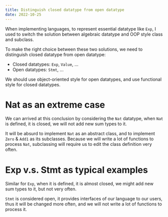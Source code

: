 ```yaml
---
title: Distinguish closed datatype from open datatype
date: 2022-10-25
---
```


When implementing languages, to represent essential datatype like `Exp`,
I used to switch the solution between algebraic datatype and OOP style class and subclass.

To make the right choice between these two solutions,
we need to distinguish closed datatype from open datatype:

- Closed datatypes: `Exp`, `Value`, ...
- Open datatypes: `Stmt`, ...

We should use object-oriented style for open datatypes,
and use functional style for closed datatypes.

# Nat as an extreme case

We can arrived at this conclusion by considering the `Nat` datatype,
when `Nat` is defined, it is closed, we will not add new sum types to it.

It will be absurd to implement `Nat` as an abstract class,
and to implement `Zero` & `Add1` as its subclasses.
Because we will write a lot of functions to process `Nat`,
subclassing will require us to edit the class definition very often.

# Exp v.s. Stmt as typical examples

Similar for `Exp`, when it is defined, it is almost closed,
we might add new sum types to it, but not very often.

`Stmt` is considered open, it provides interfaces of our language to our users,
thus it will be changed more often,
and we will not write a lot of functions to process it.
